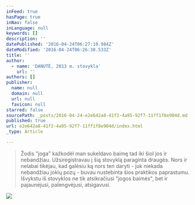 ```yaml
---
inFeed: true
hasPage: true
inNav: false
inLanguage: null
keywords: []
description: ''
datePublished: '2016-04-24T06:27:10.984Z'
dateModified: '2016-04-24T06:26:38.533Z'
title: ''
author:
  - name: 'DANUTĖ, 2013 m. stovykla'
    url: ''
authors: []
publisher:
  name: null
  domain: null
  url: null
  favicon: null
starred: false
sourcePath: _posts/2016-04-24-e2e642a8-41f2-4a95-92f7-11ff1f8e904d.md
published: true
url: e2e642a8-41f2-4a95-92f7-11ff1f8e904d/index.html
_type: Article

---
```

> Žodis "joga" kažkodėl man sukeldavo baimę tad iki šiol jos ir nebandžiau. Užsiregistravau į šią stovyklą paraginta draugės. Nors ir nelabai tikėjau, kad galėsiu ką nors ten daryti - juk niekada nebandžiau jokių pozų - buvau nustebinta šios praktikos paprastumu. Išvykstu iš stovyklos ne tik atsikračiusi "jogos baimės", bet ir pajaunėjusi, palengvėjusi, atsigavusi.

![](https://the-grid-user-content.s3-us-west-2.amazonaws.com/9e0d6be2-3621-48a0-a442-1ab0b19dc729.jpg)